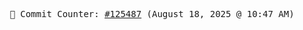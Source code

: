 <p align="center">
    <samp>
        📮 Commit Counter: <a href="https://github.com/Javascript-void0/Javascript-void0/commits/main">#125487</a> (August 18, 2025 @ 10:47 AM)
    </samp>
</p>